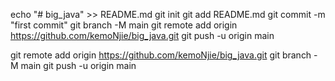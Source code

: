 echo "# big_java" >> README.md
git init
git add README.md
git commit -m "first commit"
git branch -M main
git remote add origin https://github.com/kemoNjie/big_java.git
git push -u origin main


git remote add origin https://github.com/kemoNjie/big_java.git
git branch -M main
git push -u origin main